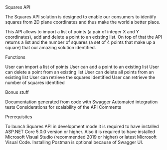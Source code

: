 Squares API

The Squares API solution is designed to enable our consumers to identify squares from 2D plane coordinates and thus make the world a better place.

This API allows to import a list of points (a pair of integer X and Y coordinates), add and delete a point to an existing list. On top of that the API returns a list and the number of squares (a set of 4 points that make up a square) that our amazing solution identified.

Functions

User can import a list of points
User can add a point to an existing list
User can delete a point from an existing list
User can delete all points from an existing list
User can retrieve the squares identified
User can retrieve the number of squares identified

Bonus stuff

Documentation generated from code with Swagger
Automated integration tests
Considerations for scalability of the API
Comments

Prerequisites

To launch Squares API in development mode it is required to have installed ASP.NET Core 5.0.0 version or higher. Also it is required to have installed Microsoft Visual Studio (recommended 2019 or higher) or latest Microsoft Visual Code. Installing Postman is optional because of Swagger UI.
